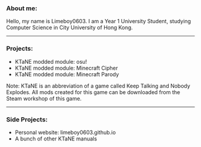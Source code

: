 ### About me:
Hello, my name is Limeboy0603. I am a Year 1 University Student, studying Computer Science in City University of Hong Kong.

---

### Projects:
- KTaNE modded module: osu!
- KTaNE modded module: Minecraft Cipher
- KTaNE modded module: Minecraft Parody

Note: KTaNE is an abbreviation of a game called Keep Talking and Nobody Explodes. All mods created for this game can be downloaded from the Steam workshop of this game.

---

### Side Projects:
- Personal website: limeboy0603.github.io
- A bunch of other KTaNE manuals
